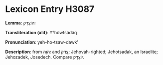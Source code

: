 # Lexicon Entry H3087

**Lemma**: יְהוֹצָדָק

**Transliteration (xlit)**: Yᵉhôwtsâdâq

**Pronunciation**: yeh-ho-tsaw-dawk'

**Description**:
from יְהֹוָה and צָדַק; Jehovah-righted; Jehotsadak, an Israelite; Jehozadek, Josedech. Compare יוֹצָדָק.
